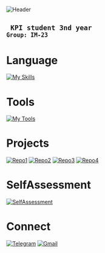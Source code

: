 ![Header](https://github.com/qrqwqeqt/qrqwqeqt/blob/main/header.gif)


## <code> KPI student 3nd year <code>Group: IM-23</code></code>

# Language
[![My Skills](https://skillicons.dev/icons?i=python,html,css,nodejs&theme=light)](https://skillicons.dev)
# Tools
[![My Tools](https://skillicons.dev/icons?i=git,github,godot,sqlite,notion,linux,blender&theme=light)](https://skillicons.dev)


# Projects
 [![Repo1](<https://img.shields.io/badge/HeroDB-000000?style=flat&logo=github&logoColor=white&logoSize=amg">)](https://github.com/qrqwqeqt/heroDatabase) [![Repo2](<https://img.shields.io/badge/VoiceAssistant-000000?style=flat&logo=github&logoColor=white&logoSize=amg">)](https://github.com/qrqwqeqt/VoiceAssistant) [![Repo3](<https://img.shields.io/badge/PlaceApi-000000?style=flat&logo=github&logoColor=white&logoSize=amg">)](https://github.com/qrqwqeqt/PlacesApi) [![Repo4](<https://img.shields.io/badge/Parser-000000?style=flat&logo=github&logoColor=white&logoSize=amg">)](https://github.com/qrqwqeqt/MTRPZ)
# SelfAssessment

[![SelfAssessment](<https://img.shields.io/badge/SelfAssessment-000000?style=flat&logo=github&logoColor=white&logoSize=amg">)](https://github.com/qrqwqeqt/SelfAssessment)

# Connect

[![Telegram](<https://img.shields.io/badge/Telegram-2CA5E0?style=flat&logo=telegram&logoColor=white&logoSize=amg">)](https://t.me/qrqwqeqt) [![Gmail](<https://img.shields.io/badge/Gmail-595959?style=flat&logo=gmail&&logoSize=amg">)](mailto:bryuhov.arseniy@lll.kpi.ua)
